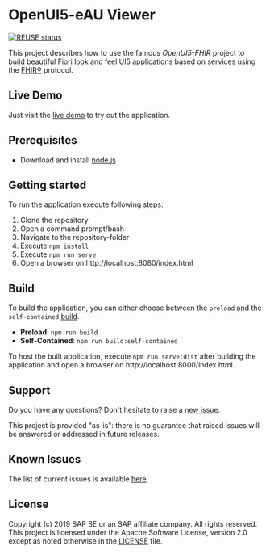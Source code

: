 # OpenUI5-eAU Viewer
[![REUSE status](https://api.reuse.software/badge/github.com/SAP-samples/openui5-fhir-sample-app)](https://api.reuse.software/info/github.com/SAP-samples/openui5-fhir-sample-app)

This project describes how to use the famous *OpenUI5-FHIR* project to build beautiful Fiori look and feel UI5 applications based on services using the [FHIR®](https://www.hl7.org/fhir/index.html) protocol.

## Live Demo
Just visit the [live demo](http://sap-samples.github.io/openui5-fhir-sample-app) to try out the application.

## Prerequisites
- Download and install [node.js](https://nodejs.org/en/download/)

## Getting started
To run the application execute following steps:
1. Clone the repository
2. Open a command prompt/bash
3. Navigate to the repository-folder
4. Execute `npm install`
5. Execute `npm run serve`
6. Open a browser on http://localhost:8080/index.html

## Build
To build the application, you can either choose between the `preload` and the `self-contained` [build](https://github.com/SAP/ui5-cli#commands).
- **Preload**: `npm run build`
- **Self-Contained**: `npm run build:self-contained`

To host the built application, execute `npm run serve:dist` after building the application and open a browser on http://localhost:8000/index.html.

## Support

Do you have any questions? Don't hesitate to raise a [new issue](https://github.com/SAP-samples/openui5-fhir-sample-app/issues/new/choose).

This project is provided "as-is": there is no guarantee that raised issues will be answered or addressed in future releases.

## Known Issues

The list of current issues is available [here](https://github.com/SAP-samples/openui5-fhir-sample-app/issues).

## License
Copyright (c) 2019 SAP SE or an SAP affiliate company. All rights reserved. This project is licensed under the Apache Software License, version 2.0 except as noted otherwise in the [LICENSE](LICENSE) file.
